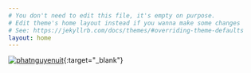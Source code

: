 ```yaml
---
# You don't need to edit this file, it's empty on purpose.
# Edit theme's home layout instead if you wanna make some changes
# See: https://jekyllrb.com/docs/themes/#overriding-theme-defaults
layout: home
---
```


[![phatnguyenuit](https://avatars1.githubusercontent.com/u/19201982?s=240&v=4)](https://github.com/phatnguyenuit){:target="_blank"}
